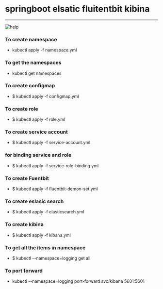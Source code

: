 # springboot elsatic fluitentbit kibina 

----


![help](https://github.com/fluent/fluent-bit-kubernetes-logging)


### To create namespace 
*  kubectl apply -f namespace.yml 

### To get the namespaces 
* kubectl get namespaces

### To create configmap 
* $ kubectl apply -f configmap.yml 

### To create role 
* $ kubectl apply -f role.yml 

### To create service account 
* $ kubectl apply -f service-account.yml 

### for binding service and role 
* $ kubectl apply -f service-role-binding.yml 

### To create Fuentbit 
* $ kubectl apply -f fluentbit-demon-set.yml 

### To create eslasic search 
* $ kubectl apply -f elasticsearch.yml 

### To create kibina 
* $ kubectl apply -f kibana.yml 

### To get all the items in namespace 
 * $ kubectl --namespace=logging get all 

### To port forward 
* kubectl --namespace=logging port-forward svc/kibana  5601:5601 


